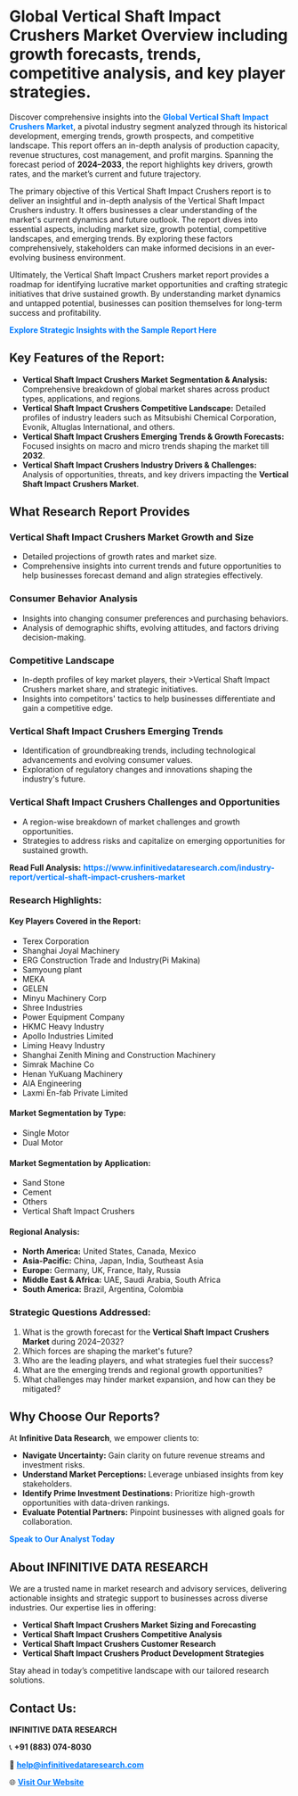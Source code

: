 <h1>Global Vertical Shaft Impact Crushers Market Overview including growth forecasts, trends, competitive analysis, and key player strategies.</h1>
<p>
Discover comprehensive insights into the 
<a href="https://www.infinitivedataresearch.com/industry-report/vertical-shaft-impact-crushers-market" rel="dofollow" style="color: #007BFF; text-decoration: none;"><strong>Global Vertical Shaft Impact Crushers Market</strong></a>, a pivotal industry segment analyzed through its historical development, emerging trends, growth prospects, and competitive landscape. This report offers an in-depth analysis of production capacity, revenue structures, cost management, and profit margins. Spanning the forecast period of <strong>2024–2033</strong>, the report highlights key drivers, growth rates, and the market’s current and future trajectory.
</p>
<p>
The primary objective of this Vertical Shaft Impact Crushers report is to deliver an insightful and in-depth analysis of the Vertical Shaft Impact Crushers industry. It offers businesses a clear understanding of the market's current dynamics and future outlook. The report dives into essential aspects, including market size, growth potential, competitive landscapes, and emerging trends. By exploring these factors comprehensively, stakeholders can make informed decisions in an ever-evolving business environment.
</p>
<p>
Ultimately, the Vertical Shaft Impact Crushers market report provides a roadmap for identifying lucrative market opportunities and crafting strategic initiatives that drive sustained growth. By understanding market dynamics and untapped potential, businesses can position themselves for long-term success and profitability.
</p>
<p>
<a href="https://www.infinitivedataresearch.com/request-sample/reportId=111524" style="color: #007BFF; text-decoration: none;"><strong>Explore Strategic Insights with the Sample Report Here</strong></a>
</p>

<h2>Key Features of the Report:</h2>
<ul>
<li><strong>Vertical Shaft Impact Crushers Market Segmentation & Analysis:</strong> Comprehensive breakdown of global market shares across product types, applications, and regions.</li>
<li><strong>Vertical Shaft Impact Crushers Competitive Landscape:</strong> Detailed profiles of industry leaders such as Mitsubishi Chemical Corporation, Evonik, Altuglas International, and others.</li>
<li><strong>Vertical Shaft Impact Crushers Emerging Trends & Growth Forecasts:</strong> Focused insights on macro and micro trends shaping the market till <strong>2032</strong>.</li>
<li><strong>Vertical Shaft Impact Crushers Industry Drivers & Challenges:</strong> Analysis of opportunities, threats, and key drivers impacting the <strong>Vertical Shaft Impact Crushers Market</strong>.</li>
</ul>

<h2>What Research Report Provides</h2>
<h3>Vertical Shaft Impact Crushers Market Growth and Size</h3>
<ul>
<li>Detailed projections of growth rates and market size.</li>
<li>Comprehensive insights into current trends and future opportunities to help businesses forecast demand and align strategies effectively.</li>
</ul>

<h3>Consumer Behavior Analysis</h3>
<ul>
<li>Insights into changing consumer preferences and purchasing behaviors.</li>
<li>Analysis of demographic shifts, evolving attitudes, and factors driving decision-making.</li>
</ul>

<h3>Competitive Landscape</h3>
<ul>
<li>In-depth profiles of key market players, their >Vertical Shaft Impact Crushers market share, and strategic initiatives.</li>
<li>Insights into competitors' tactics to help businesses differentiate and gain a competitive edge.</li>
</ul>

<h3>Vertical Shaft Impact Crushers Emerging Trends</h3>
<ul>
<li>Identification of groundbreaking trends, including technological advancements and evolving consumer values.</li>
<li>Exploration of regulatory changes and innovations shaping the industry's future.</li>
</ul>

<h3>Vertical Shaft Impact Crushers Challenges and Opportunities</h3>
<ul>
<li>A region-wise breakdown of market challenges and growth opportunities.</li>
<li>Strategies to address risks and capitalize on emerging opportunities for sustained growth.</li>
</ul>
<p><strong>Read Full Analysis:</strong> <a href="https://www.infinitivedataresearch.com/industry-report/vertical-shaft-impact-crushers-market" rel="dofollow" style="color: #007BFF; text-decoration: none;"><strong>https://www.infinitivedataresearch.com/industry-report/vertical-shaft-impact-crushers-market</strong></a></p>
<h3>Research Highlights:</h3>
<h4>Key Players Covered in the Report:</h4>
<ul><li>Terex Corporation</li><li>Shanghai Joyal Machinery</li><li>ERG Construction Trade and Industry(Pi Makina)</li><li>Samyoung plant</li><li>MEKA</li><li>GELEN</li><li>Minyu Machinery Corp</li><li>Shree Industries</li><li>Power Equipment Company</li><li>HKMC Heavy Industry</li><li>Apollo Industries Limited</li><li>Liming Heavy Industry</li><li>Shanghai Zenith Mining and Construction Machinery</li><li>Simrak Machine Co</li><li>Henan YuKuang  Machinery</li><li>AIA Engineering</li><li>Laxmi En-fab Private Limited</li></ul>
<h4>Market Segmentation by Type:</h4>
<ul><li>Single Motor</li><li>Dual Motor</li></ul>
<h4>Market Segmentation by Application:</h4>
<ul><li>Sand Stone</li><li>Cement</li><li>Others</li><li>Vertical Shaft Impact Crushers</li></ul>

<h4>Regional Analysis:</h4>
<ul>
<li><strong>North America:</strong> United States, Canada, Mexico</li>
<li><strong>Asia-Pacific:</strong> China, Japan, India, Southeast Asia</li>
<li><strong>Europe:</strong> Germany, UK, France, Italy, Russia</li>
<li><strong>Middle East & Africa:</strong> UAE, Saudi Arabia, South Africa</li>
<li><strong>South America:</strong> Brazil, Argentina, Colombia</li>
</ul>

<h3>Strategic Questions Addressed:</h3>
<ol>
<li>What is the growth forecast for the <strong>Vertical Shaft Impact Crushers Market</strong> during 2024–2032?</li>
<li>Which forces are shaping the market's future?</li>
<li>Who are the leading players, and what strategies fuel their success?</li>
<li>What are the emerging trends and regional growth opportunities?</li>
<li>What challenges may hinder market expansion, and how can they be mitigated?</li>
</ol>

<h2>Why Choose Our Reports?</h2>
<p>At <strong>Infinitive Data Research</strong>, we empower clients to:</p>
<ul>
<li><strong>Navigate Uncertainty:</strong> Gain clarity on future revenue streams and investment risks.</li>
<li><strong>Understand Market Perceptions:</strong> Leverage unbiased insights from key stakeholders.</li>
<li><strong>Identify Prime Investment Destinations:</strong> Prioritize high-growth opportunities with data-driven rankings.</li>
<li><strong>Evaluate Potential Partners:</strong> Pinpoint businesses with aligned goals for collaboration.</li>
</ul>
<p><a href="https://www.infinitivedataresearch.com/industry-report/vertical-shaft-impact-crushers-market" rel="dofollow" style="color: #007BFF; text-decoration: none;"><strong>Speak to Our Analyst Today</strong></a></p>

<h2>About INFINITIVE DATA RESEARCH</h2>
<p>We are a trusted name in market research and advisory services, delivering actionable insights and strategic support to businesses across diverse industries. Our expertise lies in offering:</p>
<ul>
<li><strong>Vertical Shaft Impact Crushers Market Sizing and Forecasting</strong></li>
<li><strong>Vertical Shaft Impact Crushers Competitive Analysis</strong></li>
<li><strong>Vertical Shaft Impact Crushers Customer Research</strong></li>
<li><strong>Vertical Shaft Impact Crushers Product Development Strategies</strong></li>
</ul>
<p>Stay ahead in today’s competitive landscape with our tailored research solutions.</p>

<h2>Contact Us:</h2>
<p><strong>INFINITIVE DATA RESEARCH</strong></p>
<p>📞 <strong>+91 (883) 074-8030</strong></p>
<p>📧 <strong><a href="mailto:help@infinitivedataresearch.com" style="color: #007BFF;">help@infinitivedataresearch.com</a></strong></p>
<p>🌐 <strong><a href="https://www.infinitivedataresearch.com" rel="dofollow" style="color: #007BFF;">Visit Our Website</a></strong></p>